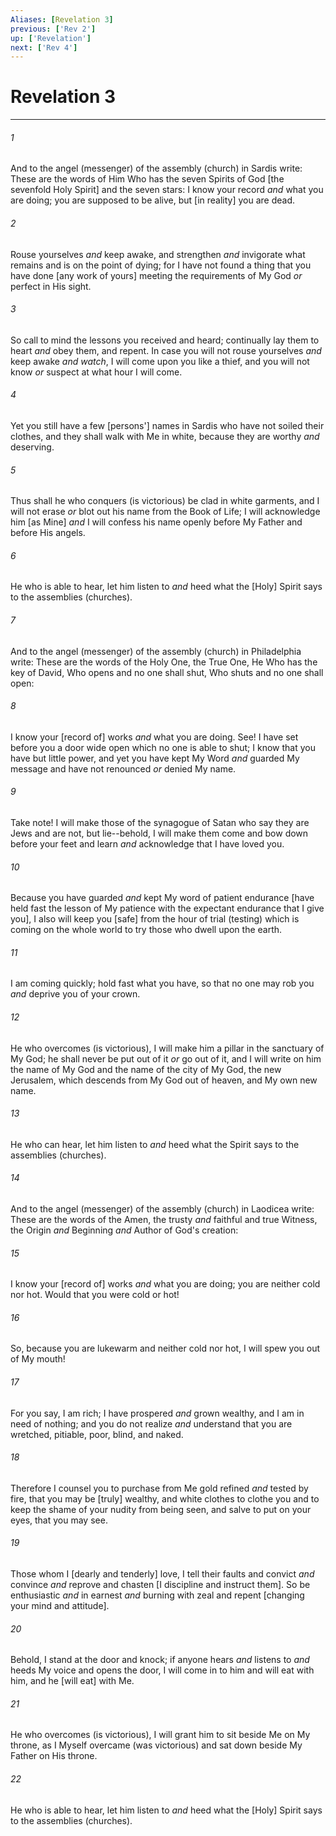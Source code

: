 ```yaml
---
Aliases: [Revelation 3]
previous: ['Rev 2']
up: ['Revelation']
next: ['Rev 4']
---
```

# Revelation 3

***














###### 1 






And to the angel (messenger) of the assembly (church) in Sardis write: These are the words of Him Who has the seven Spirits of God [the sevenfold Holy Spirit] and the seven stars: I know your record _and_ what you are doing; you are supposed to be alive, but [in reality] you are dead. 













###### 2 






Rouse yourselves _and_ keep awake, and strengthen _and_ invigorate what remains and is on the point of dying; for I have not found a thing that you have done [any work of yours] meeting the requirements of My God _or_ perfect in His sight. 













###### 3 






So call to mind the lessons you received and heard; continually lay them to heart _and_ obey them, and repent. In case you will not rouse yourselves _and_ keep awake _and watch_, I will come upon you like a thief, and you will not know _or_ suspect at what hour I will come. 













###### 4 






Yet you still have a few [persons'] names in Sardis who have not soiled their clothes, and they shall walk with Me in white, because they are worthy _and_ deserving. 













###### 5 






Thus shall he who conquers (is victorious) be clad in white garments, and I will not erase _or_ blot out his name from the Book of Life; I will acknowledge him [as Mine] _and_ I will confess his name openly before My Father and before His angels. 













###### 6 






He who is able to hear, let him listen to _and_ heed what the [Holy] Spirit says to the assemblies (churches). 













###### 7 






And to the angel (messenger) of the assembly (church) in Philadelphia write: These are the words of the Holy One, the True One, He Who has the key of David, Who opens and no one shall shut, Who shuts and no one shall open: 













###### 8 






I know your [record of] works _and_ what you are doing. See! I have set before you a door wide open which no one is able to shut; I know that you have but little power, and yet you have kept My Word _and_ guarded My message and have not renounced _or_ denied My name. 













###### 9 






Take note! I will make those of the synagogue of Satan who say they are Jews and are not, but lie--behold, I will make them come and bow down before your feet and learn _and_ acknowledge that I have loved you. 













###### 10 






Because you have guarded _and_ kept My word of patient endurance [have held fast the lesson of My patience with the expectant endurance that I give you], I also will keep you [safe] from the hour of trial (testing) which is coming on the whole world to try those who dwell upon the earth. 













###### 11 






I am coming quickly; hold fast what you have, so that no one may rob you _and_ deprive you of your crown. 













###### 12 






He who overcomes (is victorious), I will make him a pillar in the sanctuary of My God; he shall never be put out of it _or_ go out of it, and I will write on him the name of My God and the name of the city of My God, the new Jerusalem, which descends from My God out of heaven, and My own new name. 













###### 13 






He who can hear, let him listen to _and_ heed what the Spirit says to the assemblies (churches). 













###### 14 






And to the angel (messenger) of the assembly (church) in Laodicea write: These are the words of the Amen, the trusty _and_ faithful and true Witness, the Origin _and_ Beginning _and_ Author of God's creation: 













###### 15 






I know your [record of] works _and_ what you are doing; you are neither cold nor hot. Would that you were cold or hot! 













###### 16 






So, because you are lukewarm and neither cold nor hot, I will spew you out of My mouth! 













###### 17 






For you say, I am rich; I have prospered _and_ grown wealthy, and I am in need of nothing; and you do not realize _and_ understand that you are wretched, pitiable, poor, blind, and naked. 













###### 18 






Therefore I counsel you to purchase from Me gold refined _and_ tested by fire, that you may be [truly] wealthy, and white clothes to clothe you and to keep the shame of your nudity from being seen, and salve to put on your eyes, that you may see. 













###### 19 






Those whom I [dearly and tenderly] love, I tell their faults and convict _and_ convince _and_ reprove and chasten [I discipline and instruct them]. So be enthusiastic _and_ in earnest _and_ burning with zeal and repent [changing your mind and attitude]. 













###### 20 






Behold, I stand at the door and knock; if anyone hears _and_ listens to _and_ heeds My voice and opens the door, I will come in to him and will eat with him, and he [will eat] with Me. 













###### 21 






He who overcomes (is victorious), I will grant him to sit beside Me on My throne, as I Myself overcame (was victorious) and sat down beside My Father on His throne. 













###### 22 






He who is able to hear, let him listen to _and_ heed what the [Holy] Spirit says to the assemblies (churches).
